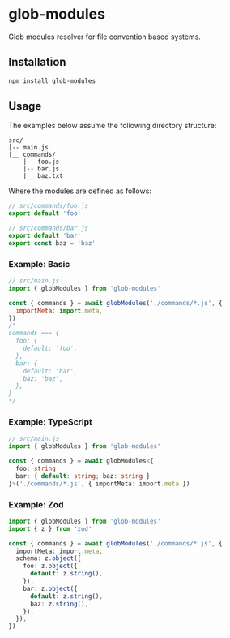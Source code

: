 # glob-modules

Glob modules resolver for file convention based systems.

## Installation

```sh
npm install glob-modules
```

## Usage

The examples below assume the following directory structure:

```
src/
|-- main.js
|__ commands/
    |-- foo.js
    |-- bar.js
    |__ baz.txt
```

Where the modules are defined as follows:

```js
// src/commands/foo.js
export default 'foo'

// src/commands/bar.js
export default 'bar'
export const baz = 'baz'
```

### Example: Basic

```js
// src/main.js
import { globModules } from 'glob-modules'

const { commands } = await globModules('./commands/*.js', {
  importMeta: import.meta,
})
/*
commands === {
  foo: {
    default: 'foo',
  },
  bar: {
    default: 'bar',
    baz: 'baz',
  },
}
*/
```

### Example: TypeScript

```ts
// src/main.js
import { globModules } from 'glob-modules'

const { commands } = await globModules<{
  foo: string
  bar: { default: string; baz: string }
}>('./commands/*.js', { importMeta: import.meta })
```

### Example: Zod

```ts
import { globModules } from 'glob-modules'
import { z } from 'zod'

const { commands } = await globModules('./commands/*.js', {
  importMeta: import.meta,
  schema: z.object({
    foo: z.object({
      default: z.string(),
    }),
    bar: z.object({
      default: z.string(),
      baz: z.string(),
    }),
  }),
})
```
